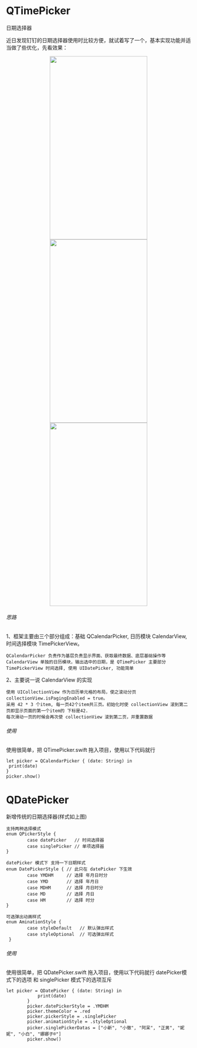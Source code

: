 # QTimePicker
日期选择器

近日发现钉钉的日期选择器使用时比较方便，就试着写了一个，基本实现功能并适当做了些优化，先看效果：
<p align="center">
<img src="https://github.com/qyfeng009/QTimePicker/blob/master/QCalendarPicker.gif" width="266" height="500"/>
<img src="https://github.com/qyfeng009/QTimePicker/blob/master/QDatePicker.gif" width="266" height="500"/>
<img src="https://github.com/qyfeng009/QTimePicker/blob/master/QDatePicker3.gif" width="266" height="500"/>
</p>

###### 思路
1、框架主要由三个部分组成：基础 QCalendarPicker, 日历模块 CalendarView, 时间选择模块 TimePickerView。
```
QCalendarPicker 负责作为基层负责显示界面、获取最终数据、底层基础操作等
CalendarView 单独的日历模块，输出选中的日期，是 QTimePicker 主要部分
TimePickerView 时间选择, 使用 UIDatePicker, 功能简单
```
2、主要说一说 CalendarView 的实现
```
使用 UICollectionView 作为日历单元格的布局，使之滚动分页 collectionView.isPagingEnabled = true。
采用 42 * 3 个item, 每一页42个item共三页。初始化时使 collectionView 滚到第二页即显示页面的第一个item的 下标是42.
每次滑动一页的时候会再次使 collectionView 滚到第二页，并重置数据
```
###### 使用
使用很简单，把 QTimePicker.swift 拖入项目，使用以下代码就行
```
let picker = QCalendarPicker { (date: String) in
 print(date)      
}
picker.show()
```

# QDatePicker
新增传统的日期选择器(样式如上图)
```
支持两种选择模式
enum QPickerStyle {
        case datePicker   // 时间选择器
        case singlePicker // 单项选择器
}
    
datePicker 模式下 支持一下日期样式
enum DatePickerStyle { // 此只在 datePicker 下生效
        case YMDHM     // 选择 年月日时分
        case YMD       // 选择 年月日
        case MDHM      // 选择 月日时分
        case MD        // 选择 月日
        case HM        // 选择 时分
}
    
可选弹出动画样式
enum AminationStyle {
        case styleDefault   // 默认弹出样式
        case styleOptional  // 可选弹出样式
 }
```
###### 使用
使用很简单，把 QDatePicker.swift 拖入项目，使用以下代码就行
datePicker模式下的选项 和 singlePicker 模式下的选项互斥
```
let picker = QDatePicker { (date: String) in
            print(date)
        }
        picker.datePickerStyle = .YMDHM
        picker.themeColor = .red
        picker.pickerStyle = .singlePicker
        picker.animationStyle = .styleOptional
        picker.singlePickerDatas = ["小新", "小徹", "阿呆", "正男", "妮妮", "小白", "娜娜子®"]
        picker.show()
```
